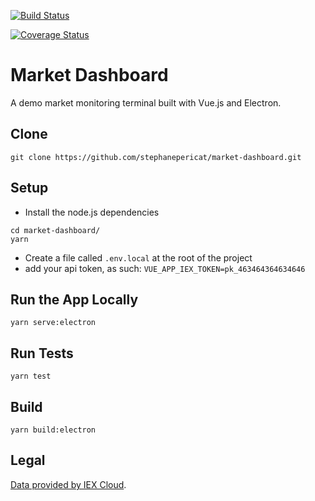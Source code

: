 [![Build Status](https://travis-ci.org/stephanepericat/market-dashboard.svg?branch=master)](https://travis-ci.org/stephanepericat/market-dashboard)

[![Coverage Status](https://coveralls.io/repos/github/stephanepericat/market-dashboard/badge.svg?branch=master)](https://coveralls.io/github/stephanepericat/market-dashboard?branch=master)

# Market Dashboard

A demo market monitoring terminal built with Vue.js and Electron.

## Clone

```shell
git clone https://github.com/stephanepericat/market-dashboard.git
```

## Setup

 - Install the node.js dependencies
```shell
cd market-dashboard/
yarn
```
 - Create a file called `.env.local` at the root of the project
 - add your api token, as such: `VUE_APP_IEX_TOKEN=pk_463464364634646`

## Run the App Locally

```shell
yarn serve:electron
```

## Run Tests

```shell
yarn test
```

## Build

```shell
yarn build:electron
```

## Legal

[Data provided by IEX Cloud](https://iexcloud.io).
